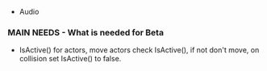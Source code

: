 - Audio

### MAIN NEEDS - What is needed for Beta
- IsActive() for actors, move actors check IsActive(), if not don't move, on collision set IsActive() to false.
